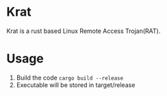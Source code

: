 # Krat
Krat is a rust based Linux Remote Access Trojan(RAT). 

# Usage

1. Build the code `cargo build --release`
2. Executable will be stored in target/release
